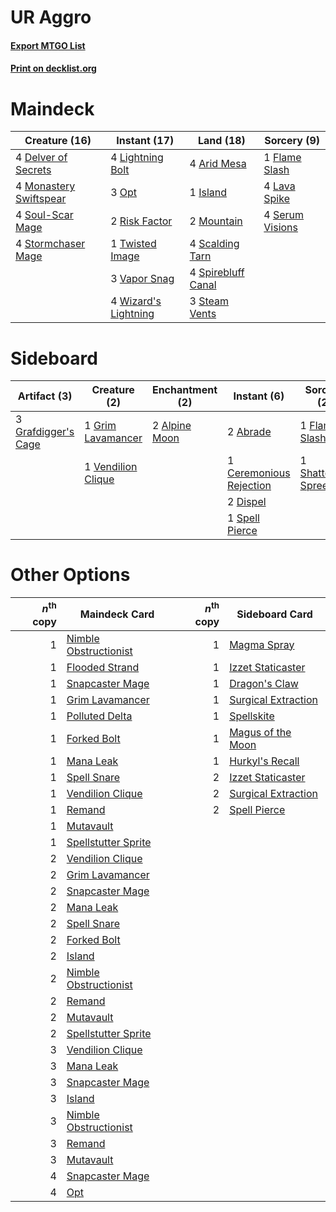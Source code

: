 # UR Aggro

#### [Export MTGO List](../collection/UR%20Aggro/UR%20Aggro.txt)
#### [Print on decklist.org](http://decklist.org/?deckmain=4%09Arid%20Mesa%0A4%09Delver%20of%20Secrets%0A1%09Flame%20Slash%0A1%09Island%0A4%09Lava%20Spike%0A4%09Lightning%20Bolt%0A4%09Monastery%20Swiftspear%0A2%09Mountain%0A3%09Opt%0A2%09Risk%20Factor%0A4%09Scalding%20Tarn%0A4%09Serum%20Visions%0A4%09Soul-Scar%20Mage%0A4%09Spirebluff%20Canal%0A3%09Steam%20Vents%0A4%09Stormchaser%20Mage%0A1%09Twisted%20Image%0A3%09Vapor%20Snag%0A4%09Wizard's%20Lightning&deckside=2%09Abrade%0A2%09Alpine%20Moon%0A1%09Ceremonious%20Rejection%0A2%09Dispel%0A1%09Flame%20Slash%0A3%09Grafdigger's%20Cage%0A1%09Grim%20Lavamancer%0A1%09Shattering%20Spree%0A1%09Spell%20Pierce%0A1%09Vendilion%20Clique)
# Maindeck

|                                          Creature (16)                                          |                                         Instant (17)                                          |                                          Land (18)                                          |                                       Sorcery (9)                                       |
|-------------------------------------------------------------------------------------------------|-----------------------------------------------------------------------------------------------|---------------------------------------------------------------------------------------------|-----------------------------------------------------------------------------------------|
|4 [Delver of Secrets](http://gatherer.wizards.com/Pages/Card/Details.aspx?multiverseid=226749)   |4 [Lightning Bolt](http://gatherer.wizards.com/Pages/Card/Details.aspx?multiverseid=806)       |4 [Arid Mesa](http://gatherer.wizards.com/Pages/Card/Details.aspx?multiverseid=405092)       |1 [Flame Slash](http://gatherer.wizards.com/Pages/Card/Details.aspx?multiverseid=416914) |
|4 [Monastery Swiftspear](http://gatherer.wizards.com/Pages/Card/Details.aspx?multiverseid=438706)|3 [Opt](http://gatherer.wizards.com/Pages/Card/Details.aspx?multiverseid=442948)               |1 [Island](http://gatherer.wizards.com/Pages/Card/Details.aspx?multiverseid=439857)          |4 [Lava Spike](http://gatherer.wizards.com/Pages/Card/Details.aspx?multiverseid=79084)   |
|4 [Soul-Scar Mage](http://gatherer.wizards.com/Pages/Card/Details.aspx?multiverseid=426850)      |2 [Risk Factor](http://gatherer.wizards.com/Pages/Card/Details.aspx?multiverseid=452863)       |2 [Mountain](http://gatherer.wizards.com/Pages/Card/Details.aspx?multiverseid=439859)        |4 [Serum Visions](http://gatherer.wizards.com/Pages/Card/Details.aspx?multiverseid=50145)|
|4 [Stormchaser Mage](http://gatherer.wizards.com/Pages/Card/Details.aspx?multiverseid=407669)    |1 [Twisted Image](http://gatherer.wizards.com/Pages/Card/Details.aspx?multiverseid=442064)     |4 [Scalding Tarn](http://gatherer.wizards.com/Pages/Card/Details.aspx?multiverseid=405107)   |                                                                                         |
|                                                                                                 |3 [Vapor Snag](http://gatherer.wizards.com/Pages/Card/Details.aspx?multiverseid=249373)        |4 [Spirebluff Canal](http://gatherer.wizards.com/Pages/Card/Details.aspx?multiverseid=417822)|                                                                                         |
|                                                                                                 |4 [Wizard's Lightning](http://gatherer.wizards.com/Pages/Card/Details.aspx?multiverseid=443040)|3 [Steam Vents](http://gatherer.wizards.com/Pages/Card/Details.aspx?multiverseid=405109)     |                                                                                         |


# Sideboard

|                                         Artifact (3)                                         |                                        Creature (2)                                         |                                    Enchantment (2)                                     |                                           Instant (6)                                            |                                         Sorcery (2)                                         |
|----------------------------------------------------------------------------------------------|---------------------------------------------------------------------------------------------|----------------------------------------------------------------------------------------|--------------------------------------------------------------------------------------------------|---------------------------------------------------------------------------------------------|
|3 [Grafdigger's Cage](http://gatherer.wizards.com/Pages/Card/Details.aspx?multiverseid=278452)|1 [Grim Lavamancer](http://gatherer.wizards.com/Pages/Card/Details.aspx?multiverseid=430589) |2 [Alpine Moon](http://gatherer.wizards.com/Pages/Card/Details.aspx?multiverseid=447264)|2 [Abrade](http://gatherer.wizards.com/Pages/Card/Details.aspx?multiverseid=430772)               |1 [Flame Slash](http://gatherer.wizards.com/Pages/Card/Details.aspx?multiverseid=416914)     |
|                                                                                              |1 [Vendilion Clique](http://gatherer.wizards.com/Pages/Card/Details.aspx?multiverseid=442065)|                                                                                        |1 [Ceremonious Rejection](http://gatherer.wizards.com/Pages/Card/Details.aspx?multiverseid=417613)|1 [Shattering Spree](http://gatherer.wizards.com/Pages/Card/Details.aspx?multiverseid=456224)|
|                                                                                              |                                                                                             |                                                                                        |2 [Dispel](http://gatherer.wizards.com/Pages/Card/Details.aspx?multiverseid=401858)               |                                                                                             |
|                                                                                              |                                                                                             |                                                                                        |1 [Spell Pierce](http://gatherer.wizards.com/Pages/Card/Details.aspx?multiverseid=425876)         |                                                                                             |


# Other Options

|*n*<sup>th</sup> copy|                                         Maindeck Card                                          |*n*<sup>th</sup> copy|                                        Sideboard Card                                        |
|--------------------:|------------------------------------------------------------------------------------------------|--------------------:|----------------------------------------------------------------------------------------------|
|                    1|[Nimble Obstructionist](http://gatherer.wizards.com/Pages/Card/Details.aspx?multiverseid=430729)|                    1|[Magma Spray](http://gatherer.wizards.com/Pages/Card/Details.aspx?multiverseid=426843)        |
|                    1|[Flooded Strand](http://gatherer.wizards.com/Pages/Card/Details.aspx?multiverseid=405098)       |                    1|[Izzet Staticaster](http://gatherer.wizards.com/Pages/Card/Details.aspx?multiverseid=253638)  |
|                    1|[Snapcaster Mage](http://gatherer.wizards.com/Pages/Card/Details.aspx?multiverseid=227676)      |                    1|[Dragon's Claw](http://gatherer.wizards.com/Pages/Card/Details.aspx?multiverseid=129527)      |
|                    1|[Grim Lavamancer](http://gatherer.wizards.com/Pages/Card/Details.aspx?multiverseid=430589)      |                    1|[Surgical Extraction](http://gatherer.wizards.com/Pages/Card/Details.aspx?multiverseid=397706)|
|                    1|[Polluted Delta](http://gatherer.wizards.com/Pages/Card/Details.aspx?multiverseid=405104)       |                    1|[Spellskite](http://gatherer.wizards.com/Pages/Card/Details.aspx?multiverseid=397743)         |
|                    1|[Forked Bolt](http://gatherer.wizards.com/Pages/Card/Details.aspx?multiverseid=401702)          |                    1|[Magus of the Moon](http://gatherer.wizards.com/Pages/Card/Details.aspx?multiverseid=136152)  |
|                    1|[Mana Leak](http://gatherer.wizards.com/Pages/Card/Details.aspx?multiverseid=45242)             |                    1|[Hurkyl's Recall](http://gatherer.wizards.com/Pages/Card/Details.aspx?multiverseid=135260)    |
|                    1|[Spell Snare](http://gatherer.wizards.com/Pages/Card/Details.aspx?multiverseid=446100)          |                    2|[Izzet Staticaster](http://gatherer.wizards.com/Pages/Card/Details.aspx?multiverseid=253638)  |
|                    1|[Vendilion Clique](http://gatherer.wizards.com/Pages/Card/Details.aspx?multiverseid=442065)     |                    2|[Surgical Extraction](http://gatherer.wizards.com/Pages/Card/Details.aspx?multiverseid=397706)|
|                    1|[Remand](http://gatherer.wizards.com/Pages/Card/Details.aspx?multiverseid=380255)               |                    2|[Spell Pierce](http://gatherer.wizards.com/Pages/Card/Details.aspx?multiverseid=425876)       |
|                    1|[Mutavault](http://gatherer.wizards.com/Pages/Card/Details.aspx?multiverseid=370733)            |                     |                                                                                              |
|                    1|[Spellstutter Sprite](http://gatherer.wizards.com/Pages/Card/Details.aspx?multiverseid=139429)  |                     |                                                                                              |
|                    2|[Vendilion Clique](http://gatherer.wizards.com/Pages/Card/Details.aspx?multiverseid=442065)     |                     |                                                                                              |
|                    2|[Grim Lavamancer](http://gatherer.wizards.com/Pages/Card/Details.aspx?multiverseid=430589)      |                     |                                                                                              |
|                    2|[Snapcaster Mage](http://gatherer.wizards.com/Pages/Card/Details.aspx?multiverseid=227676)      |                     |                                                                                              |
|                    2|[Mana Leak](http://gatherer.wizards.com/Pages/Card/Details.aspx?multiverseid=45242)             |                     |                                                                                              |
|                    2|[Spell Snare](http://gatherer.wizards.com/Pages/Card/Details.aspx?multiverseid=446100)          |                     |                                                                                              |
|                    2|[Forked Bolt](http://gatherer.wizards.com/Pages/Card/Details.aspx?multiverseid=401702)          |                     |                                                                                              |
|                    2|[Island](http://gatherer.wizards.com/Pages/Card/Details.aspx?multiverseid=439857)               |                     |                                                                                              |
|                    2|[Nimble Obstructionist](http://gatherer.wizards.com/Pages/Card/Details.aspx?multiverseid=430729)|                     |                                                                                              |
|                    2|[Remand](http://gatherer.wizards.com/Pages/Card/Details.aspx?multiverseid=380255)               |                     |                                                                                              |
|                    2|[Mutavault](http://gatherer.wizards.com/Pages/Card/Details.aspx?multiverseid=370733)            |                     |                                                                                              |
|                    2|[Spellstutter Sprite](http://gatherer.wizards.com/Pages/Card/Details.aspx?multiverseid=139429)  |                     |                                                                                              |
|                    3|[Vendilion Clique](http://gatherer.wizards.com/Pages/Card/Details.aspx?multiverseid=442065)     |                     |                                                                                              |
|                    3|[Mana Leak](http://gatherer.wizards.com/Pages/Card/Details.aspx?multiverseid=45242)             |                     |                                                                                              |
|                    3|[Snapcaster Mage](http://gatherer.wizards.com/Pages/Card/Details.aspx?multiverseid=227676)      |                     |                                                                                              |
|                    3|[Island](http://gatherer.wizards.com/Pages/Card/Details.aspx?multiverseid=439857)               |                     |                                                                                              |
|                    3|[Nimble Obstructionist](http://gatherer.wizards.com/Pages/Card/Details.aspx?multiverseid=430729)|                     |                                                                                              |
|                    3|[Remand](http://gatherer.wizards.com/Pages/Card/Details.aspx?multiverseid=380255)               |                     |                                                                                              |
|                    3|[Mutavault](http://gatherer.wizards.com/Pages/Card/Details.aspx?multiverseid=370733)            |                     |                                                                                              |
|                    4|[Snapcaster Mage](http://gatherer.wizards.com/Pages/Card/Details.aspx?multiverseid=227676)      |                     |                                                                                              |
|                    4|[Opt](http://gatherer.wizards.com/Pages/Card/Details.aspx?multiverseid=442948)                  |                     |                                                                                              |

